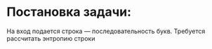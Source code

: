 # Постановка задачи:
На вход подается строка — последовательность букв. Требуется рассчитать энтропию строки 
